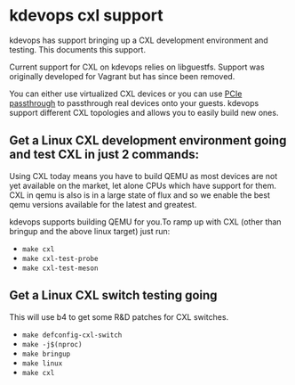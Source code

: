 # kdevops cxl support

kdevops has support bringing up a CXL development environment and testing. This
documents this support.

Current support for CXL on kdevops relies on libguestfs. Support was
originally developed for Vagrant but has since been removed.

You can either use virtualized CXL devices or you can use
[PCIe passthrough](docs/libvirt-pcie-passthrough.md) to passthrough real
devices onto your guests. kdevops support different CXL topologies and allows
you to easily build new ones.

## Get a Linux CXL development environment going and test CXL in just 2 commands:

Using CXL today means you have to build QEMU as most devices are not yet
available on the market, let alone CPUs which have support for them.
CXL in qemu is also is in a large state of flux and so we enable the
best qemu versions available for the latest and greatest.

kdevops supports building QEMU for you.To ramp up with CXL (other than bringup
and the above linux target) just run:

  * `make cxl`
  * `make cxl-test-probe`
  * `make cxl-test-meson`

## Get a Linux CXL switch testing going

This will use b4 to get some R&D patches for CXL switches.

  * `make defconfig-cxl-switch`
  * `make -j$(nproc)`
  * `make bringup`
  * `make linux`
  * `make cxl`

